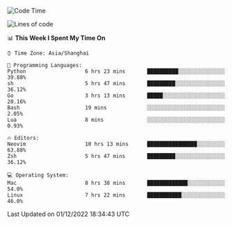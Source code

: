 <!--START_SECTION:waka-->
![Code Time](http://img.shields.io/badge/Code%20Time-1%2C034%20hrs%2020%20mins-blue)

![Lines of code](https://img.shields.io/badge/From%20Hello%20World%20I%27ve%20Written-24%20Thousand%20lines%20of%20code-blue)

📊 **This Week I Spent My Time On** 

```text
⌚︎ Time Zone: Asia/Shanghai

💬 Programming Languages: 
Python                   6 hrs 23 mins       ██████████░░░░░░░░░░░░░░░   39.88% 
sh                       5 hrs 47 mins       █████████░░░░░░░░░░░░░░░░   36.12% 
Go                       3 hrs 13 mins       █████░░░░░░░░░░░░░░░░░░░░   20.16% 
Bash                     19 mins             ░░░░░░░░░░░░░░░░░░░░░░░░░   2.05% 
Lua                      8 mins              ░░░░░░░░░░░░░░░░░░░░░░░░░   0.93%

🔥 Editors: 
Neovim                   10 hrs 13 mins      ████████████████░░░░░░░░░   63.88% 
Zsh                      5 hrs 47 mins       █████████░░░░░░░░░░░░░░░░   36.12%

💻 Operating System: 
Mac                      8 hrs 38 mins       █████████████░░░░░░░░░░░░   54.0% 
Linux                    7 hrs 22 mins       ███████████░░░░░░░░░░░░░░   46.0%

```


 Last Updated on 01/12/2022 18:34:43 UTC
<!--END_SECTION:waka-->
